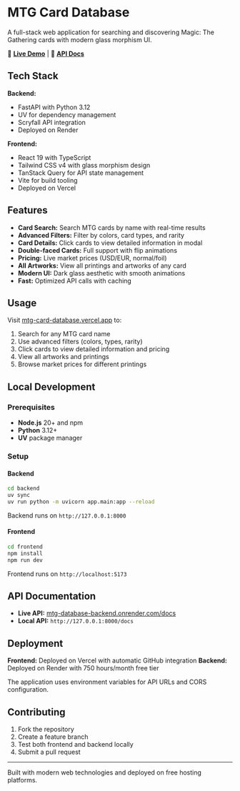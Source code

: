 # MTG Card Database

A full-stack web application for searching and discovering Magic: The Gathering cards with modern glass morphism UI.

🚀 **[Live Demo](https://mtg-card-database.vercel.app)** | 📡 **[API Docs](https://mtg-database-backend.onrender.com/docs)**

## Tech Stack

**Backend:**
- FastAPI with Python 3.12
- UV for dependency management
- Scryfall API integration
- Deployed on Render

**Frontend:**
- React 19 with TypeScript
- Tailwind CSS v4 with glass morphism design
- TanStack Query for API state management
- Vite for build tooling
- Deployed on Vercel

## Features

- **Card Search:** Search MTG cards by name with real-time results
- **Advanced Filters:** Filter by colors, card types, and rarity
- **Card Details:** Click cards to view detailed information in modal
- **Double-faced Cards:** Full support with flip animations
- **Pricing:** Live market prices (USD/EUR, normal/foil)
- **All Artworks:** View all printings and artworks of any card
- **Modern UI:** Dark glass aesthetic with smooth animations
- **Fast:** Optimized API calls with caching

## Usage

Visit [mtg-card-database.vercel.app](https://mtg-card-database.vercel.app) to:

1. Search for any MTG card name
2. Use advanced filters (colors, types, rarity)
3. Click cards to view detailed information and pricing
4. View all artworks and printings
5. Browse market prices for different printings

## Local Development

### Prerequisites

- **Node.js** 20+ and npm
- **Python** 3.12+
- **UV** package manager

### Setup

#### Backend
```bash
cd backend
uv sync
uv run python -m uvicorn app.main:app --reload
```
Backend runs on `http://127.0.0.1:8000`

#### Frontend
```bash
cd frontend
npm install
npm run dev
```
Frontend runs on `http://localhost:5173`

## API Documentation

- **Live API:** [mtg-database-backend.onrender.com/docs](https://mtg-database-backend.onrender.com/docs)
- **Local API:** `http://127.0.0.1:8000/docs`

## Deployment

**Frontend:** Deployed on Vercel with automatic GitHub integration
**Backend:** Deployed on Render with 750 hours/month free tier

The application uses environment variables for API URLs and CORS configuration.

## Contributing

1. Fork the repository
2. Create a feature branch
3. Test both frontend and backend locally
4. Submit a pull request

---

Built with modern web technologies and deployed on free hosting platforms.
